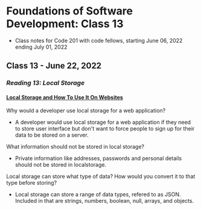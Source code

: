 # Foundations of Software Development: Class 13

* Class notes for Code 201 with code fellows, starting June 06, 2022 ending July 01, 2022

## Class 13 - June 22, 2022

### *Reading 13: Local Storage*

#### [Local Storage and How To Use It On Websites](https://www.smashingmagazine.com/2010/10/local-storage-and-how-to-use-it/)


Why would a developer use local storage for a web application?

- A developer would use local storage for a web application if they need to store user interface but don't want to force people to sign up for their data to be stored on a server.

What information should not be stored in local storage?

- Private information like addresses, passwords and personal details should not be stored in localstorage.

Local storage can store what type of data? How would you convert it to that type before storing?

- Local storage can store a range of data types, refered to as JSON. Included in that are strings, numbers, boolean, null, arrays, and objects.
